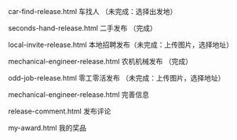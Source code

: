 car-find-release.html 车找人 （未完成：选择出发地）

seconds-hand-release.html 二手发布 （完成）

local-invite-release.html 本地招聘发布（未完成：上传图片，选择地址）


mechanical-engineer-release.html 农机机械发布 （完成）

odd-job-release.html 零工零活发布 （未完成：上传图片，选择地址）

mechanical-engineer-release.html 完善信息

release-comment.html 发布评论

my-award.html 我的奖品